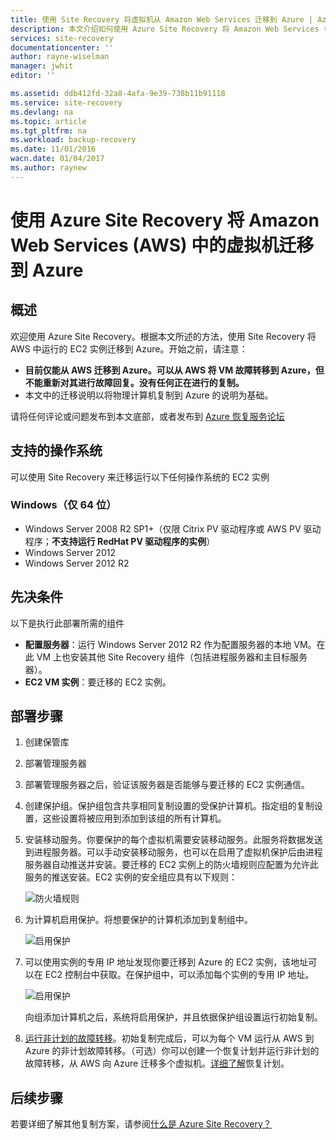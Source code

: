 ```yaml
---
title: 使用 Site Recovery 将虚拟机从 Amazon Web Services 迁移到 Azure | Azure
description: 本文介绍如何使用 Azure Site Recovery 将 Amazon Web Services (AWS) 中运行的虚拟机迁移到 Azure。
services: site-recovery
documentationcenter: ''
author: rayne-wiselman
manager: jwhit
editor: ''

ms.assetid: ddb412fd-32a8-4afa-9e39-738b11b91118
ms.service: site-recovery
ms.devlang: na
ms.topic: article
ms.tgt_pltfrm: na
ms.workload: backup-recovery
ms.date: 11/01/2016
wacn.date: 01/04/2017
ms.author: raynew
---
```


# 使用 Azure Site Recovery 将 Amazon Web Services (AWS) 中的虚拟机迁移到 Azure
## 概述
欢迎使用 Azure Site Recovery。根据本文所述的方法，使用 Site Recovery 将 AWS 中运行的 EC2 实例迁移到 Azure。开始之前，请注意：

- **目前仅能从 AWS 迁移到 Azure。可以从 AWS 将 VM 故障转移到 Azure，但不能重新对其进行故障回复。没有任何正在进行的复制。**
- 本文中的迁移说明以将物理计算机复制到 Azure 的说明为基础。

请将任何评论或问题发布到本文底部，或者发布到 [Azure 恢复服务论坛](https://social.msdn.microsoft.com/Forums/zh-cn/home?forum=hypervrecovmgr)

## 支持的操作系统
可以使用 Site Recovery 来迁移运行以下任何操作系统的 EC2 实例

### Windows（仅 64 位）
* Windows Server 2008 R2 SP1+（仅限 Citrix PV 驱动程序或 AWS PV 驱动程序；**不支持运行 RedHat PV 驱动程序的实例**）
* Windows Server 2012
* Windows Server 2012 R2

## 先决条件
以下是执行此部署所需的组件

- **配置服务器**：运行 Windows Server 2012 R2 作为配置服务器的本地 VM。在此 VM 上也安装其他 Site Recovery 组件（包括进程服务器和主目标服务器）。
- **EC2 VM 实例**：要迁移的 EC2 实例。

## 部署步骤

1. 创建保管库
2. 部署管理服务器
3. 部署管理服务器之后，验证该服务器是否能够与要迁移的 EC2 实例通信。
4. 创建保护组。保护组包含共享相同复制设置的受保护计算机。指定组的复制设置，这些设置将被应用到添加到该组的所有计算机。 
5. 安装移动服务。你要保护的每个虚拟机需要安装移动服务。此服务将数据发送到进程服务器。可以手动安装移动服务，也可以在启用了虚拟机保护后由进程服务器自动推送并安装。要迁移的 EC2 实例上的防火墙规则应配置为允许此服务的推送安装。EC2 实例的安全组应具有以下规则：

    ![防火墙规则](./media/site-recovery-migrate-aws-to-azure/migrate-firewall.png)

6. 为计算机启用保护。将想要保护的计算机添加到复制组中。

    ![启用保护](./media/site-recovery-migrate-aws-to-azure/migrate-add-machines.png)

7. 可以使用实例的专用 IP 地址发现你要迁移到 Azure 的 EC2 实例，该地址可以在 EC2 控制台中获取。在保护组中，可以添加每个实例的专用 IP 地址。

    ![启用保护](./media/site-recovery-migrate-aws-to-azure/migrate-machine-ip.png)

    向组添加计算机之后，系统将启用保护，并且依据保护组设置运行初始复制。

9. [运行非计划的故障转移](./site-recovery-failover.md#run-an-unplanned-failover)。初始复制完成后，可以为每个 VM 运行从 AWS 到 Azure 的非计划故障转移。（可选）你可以创建一个恢复计划并运行非计划的故障转移，从 AWS 向 Azure 迁移多个虚拟机。[详细了解](./site-recovery-create-recovery-plans.md)恢复计划。

## 后续步骤

若要详细了解其他复制方案，请参阅[什么是 Azure Site Recovery？](./site-recovery-overview.md)

<!---HONumber=Mooncake_Quality_Review_0104_2017-->